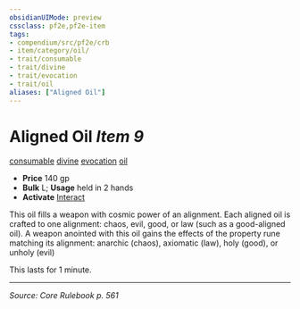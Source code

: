 ```yaml
---
obsidianUIMode: preview
cssclass: pf2e,pf2e-item
tags:
- compendium/src/pf2e/crb
- item/category/oil/
- trait/consumable
- trait/divine
- trait/evocation
- trait/oil
aliases: ["Aligned Oil"]
---
```

# Aligned Oil *Item 9*  
[consumable](consumable.md "Consumable Item Trait")  [divine](divine.md "Divine Tradition Trait")  [evocation](evocation.md "Evocation School Trait")  [oil](oil.md "Oil Item Trait")  

- **Price** 140 gp
- **Bulk** L; **Usage** held in 2 hands
- **Activate** [Interact](interact.md)

This oil fills a weapon with cosmic power of an alignment. Each aligned oil is crafted to one alignment: chaos, evil, good, or law (such as a good-aligned oil). A weapon anointed with this oil gains the effects of the property rune matching its alignment: anarchic (chaos), axiomatic (law), holy (good), or unholy (evil)

This lasts for 1 minute.


---
*Source: Core Rulebook p. 561*